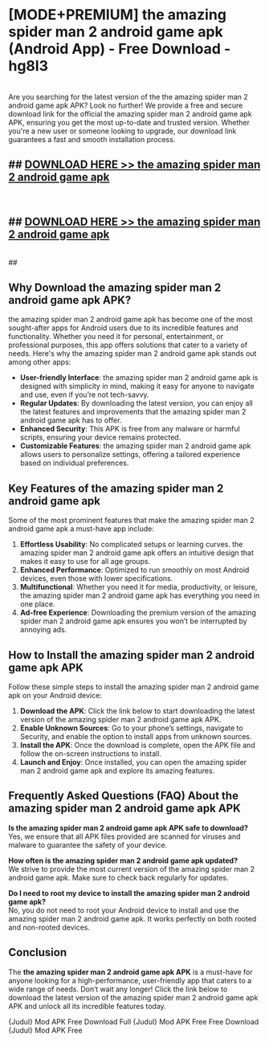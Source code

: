 # [MODE+PREMIUM] the amazing spider man 2 android game apk (Android App) - Free Download - hg8l3 <br>
<br>
Are you searching for the latest version of the the amazing spider man 2 android game apk APK? Look no further! We provide a free and secure download link for the official the amazing spider man 2 android game apk APK, ensuring you get the most up-to-date and trusted version. Whether you're a new user or someone looking to upgrade, our download link guarantees a fast and smooth installation process.


## ##  [DOWNLOAD HERE >> the amazing spider man 2 android game apk](http://freeplayer.one?title=the_amazing_spider_man_2_android_game_apk&ref=git)
  <br>

##  ## [DOWNLOAD HERE >> the amazing spider man 2 android game apk](http://freeplayer.one?title=the_amazing_spider_man_2_android_game_apk&ref=git)
  <br>
  ##



## Why Download the amazing spider man 2 android game apk APK?

the amazing spider man 2 android game apk has become one of the most sought-after apps for Android users due to its incredible features and functionality. Whether you need it for personal, entertainment, or professional purposes, this app offers solutions that cater to a variety of needs. Here's why the amazing spider man 2 android game apk stands out among other apps:

- **User-friendly Interface**: the amazing spider man 2 android game apk is designed with simplicity in mind, making it easy for anyone to navigate and use, even if you’re not tech-savvy.
- **Regular Updates**: By downloading the latest version, you can enjoy all the latest features and improvements that the amazing spider man 2 android game apk has to offer.
- **Enhanced Security**: This APK is free from any malware or harmful scripts, ensuring your device remains protected.
- **Customizable Features**: the amazing spider man 2 android game apk allows users to personalize settings, offering a tailored experience based on individual preferences.

## Key Features of the amazing spider man 2 android game apk

Some of the most prominent features that make the amazing spider man 2 android game apk a must-have app include:

1. **Effortless Usability**: No complicated setups or learning curves. the amazing spider man 2 android game apk offers an intuitive design that makes it easy to use for all age groups.
2. **Enhanced Performance**: Optimized to run smoothly on most Android devices, even those with lower specifications.
3. **Multifunctional**: Whether you need it for media, productivity, or leisure, the amazing spider man 2 android game apk has everything you need in one place.
4. **Ad-free Experience**: Downloading the premium version of the amazing spider man 2 android game apk ensures you won’t be interrupted by annoying ads.

## How to Install the amazing spider man 2 android game apk APK

Follow these simple steps to install the amazing spider man 2 android game apk on your Android device:

1. **Download the APK**: Click the link below to start downloading the latest version of the amazing spider man 2 android game apk APK.
2. **Enable Unknown Sources**: Go to your phone’s settings, navigate to Security, and enable the option to install apps from unknown sources.
3. **Install the APK**: Once the download is complete, open the APK file and follow the on-screen instructions to install.
4. **Launch and Enjoy**: Once installed, you can open the amazing spider man 2 android game apk and explore its amazing features.

## Frequently Asked Questions (FAQ) About the amazing spider man 2 android game apk APK

**Is the amazing spider man 2 android game apk APK safe to download?**  
Yes, we ensure that all APK files provided are scanned for viruses and malware to guarantee the safety of your device.

**How often is the amazing spider man 2 android game apk updated?**  
We strive to provide the most current version of the amazing spider man 2 android game apk. Make sure to check back regularly for updates.

**Do I need to root my device to install the amazing spider man 2 android game apk?**  
No, you do not need to root your Android device to install and use the amazing spider man 2 android game apk. It works perfectly on both rooted and non-rooted devices.

## Conclusion

The **the amazing spider man 2 android game apk APK** is a must-have for anyone looking for a high-performance, user-friendly app that caters to a wide range of needs. Don’t wait any longer! Click the link below to download the latest version of the amazing spider man 2 android game apk APK and unlock all its incredible features today.

{Judul} Mod APK Free
Download Full {Judul} Mod APK Free
Free Download {Judul} Mod APK Free


